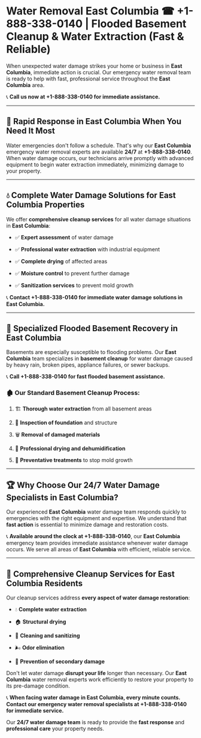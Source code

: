 # Water Removal East Columbia ☎ +1-888-338-0140 | Flooded Basement Cleanup & Water Extraction (Fast & Reliable)

When unexpected water damage strikes your home or business in **East Columbia**, immediate action is crucial. Our emergency water removal team is ready to help with fast, professional service throughout the **East Columbia** area. 

📞 **Call us now at +1-888-338-0140 for immediate assistance.**
---
## 🚀 Rapid Response in East Columbia When You Need It Most
Water emergencies don't follow a schedule. That's why our **East Columbia** emergency water removal experts are available **24/7** at **+1-888-338-0140**. When water damage occurs, our technicians arrive promptly with advanced equipment to begin water extraction immediately, minimizing damage to your property.
---
## 💧 Complete Water Damage Solutions for East Columbia Properties
We offer **comprehensive cleanup services** for all water damage situations in **East Columbia**:
- ✅ **Expert assessment** of water damage  
- ✅ **Professional water extraction** with industrial equipment  
- ✅ **Complete drying** of affected areas  
- ✅ **Moisture control** to prevent further damage  
- ✅ **Sanitization services** to prevent mold growth  
📞 **Contact +1-888-338-0140 for immediate water damage solutions in East Columbia.**
---
## 🌊 Specialized Flooded Basement Recovery in East Columbia
Basements are especially susceptible to flooding problems. Our **East Columbia** team specializes in **basement cleanup** for water damage caused by heavy rain, broken pipes, appliance failures, or sewer backups. 
📞 **Call +1-888-338-0140 for fast flooded basement assistance.**
### 🏚️ Our Standard Basement Cleanup Process:
1. 🏗️ **Thorough water extraction** from all basement areas  
2. 🔎 **Inspection of foundation** and structure  
3. 🗑️ **Removal of damaged materials**  
4. 💨 **Professional drying and dehumidification**  
5. 🚫 **Preventative treatments** to stop mold growth  
---
## 🏆 Why Choose Our 24/7 Water Damage Specialists in East Columbia?
Our experienced **East Columbia** water damage team responds quickly to emergencies with the right equipment and expertise. We understand that **fast action** is essential to minimize damage and restoration costs.
📞 **Available around the clock at +1-888-338-0140**, our **East Columbia** emergency team provides immediate assistance whenever water damage occurs. We serve all areas of **East Columbia** with efficient, reliable service.
---
## 🧹 Comprehensive Cleanup Services for East Columbia Residents
Our cleanup services address **every aspect of water damage restoration**:
- 💧 **Complete water extraction**  
- 🏠 **Structural drying**  
- 🧼 **Cleaning and sanitizing**  
- 🌬️ **Odor elimination**  
- 🚫 **Prevention of secondary damage**  
Don't let water damage **disrupt your life** longer than necessary. Our **East Columbia** water removal experts work efficiently to restore your property to its pre-damage condition.
📞 **When facing water damage in East Columbia, every minute counts. Contact our emergency water removal specialists at +1-888-338-0140 for immediate service.**
Our **24/7 water damage team** is ready to provide the **fast response** and **professional care** your property needs.
